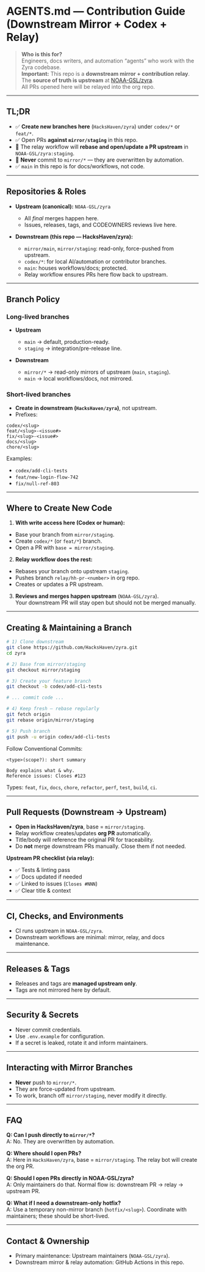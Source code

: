 # AGENTS.md — Contribution Guide (Downstream Mirror + Codex + Relay)

> **Who is this for?**  
> Engineers, docs writers, and automation “agents” who work with the Zyra codebase.  
> **Important:** This repo is a **downstream mirror + contribution relay**.  
> The **source of truth is upstream** at [NOAA-GSL/zyra](https://github.com/NOAA-GSL/zyra).  
> All PRs opened here will be relayed into the org repo.

---

## TL;DR

- ✅ **Create new branches here** (`HacksHaven/zyra`) under `codex/*` or `feat/*`.  
- ✅ Open PRs **against `mirror/staging`** in this repo.  
- 🤖 The relay workflow will **rebase and open/update a PR upstream** in `NOAA-GSL/zyra:staging`.  
- 🚫 **Never** commit to `mirror/*` — they are overwritten by automation.  
- ✅ `main` in this repo is for docs/workflows, not code.  

---

## Repositories & Roles

- **Upstream (canonical):** `NOAA-GSL/zyra`  
  - All *final* merges happen here.  
  - Issues, releases, tags, and CODEOWNERS reviews live here.  

- **Downstream (this repo — HacksHaven/zyra):**  
  - `mirror/main`, `mirror/staging`: read-only, force-pushed from upstream.  
  - `codex/*`: for local AI/automation or contributor branches.  
  - `main`: houses workflows/docs; protected.  
  - Relay workflow ensures PRs here flow back to upstream.

---

## Branch Policy

### Long-lived branches
- **Upstream**
  - `main` → default, production-ready.
  - `staging` → integration/pre-release line.

- **Downstream**
  - `mirror/*` → read-only mirrors of upstream (`main`, `staging`).
  - `main` → local workflows/docs, not mirrored.

### Short-lived branches
- **Create in downstream (`HacksHaven/zyra`)**, not upstream.  
- Prefixes:
```
codex/<slug>
feat/<slug>-<issue#>
fix/<slug>-<issue#>
docs/<slug>
chore/<slug>
```

Examples:
- `codex/add-cli-tests`
- `feat/new-login-flow-742`
- `fix/null-ref-803`

---

## Where to Create New Code

1. **With write access here (Codex or human):**
 - Base your branch from `mirror/staging`.
 - Create `codex/*` (or `feat/*`) branch.
 - Open a PR with `base = mirror/staging`.

2. **Relay workflow does the rest:**
 - Rebases your branch onto upstream `staging`.
 - Pushes branch `relay/hh-pr-<number>` in org repo.
 - Creates or updates a PR upstream.

3. **Reviews and merges happen upstream** (`NOAA-GSL/zyra`).  
 Your downstream PR will stay open but should not be merged manually.

---

## Creating & Maintaining a Branch

```bash
# 1) Clone downstream
git clone https://github.com/HacksHaven/zyra.git
cd zyra

# 2) Base from mirror/staging
git checkout mirror/staging

# 3) Create your feature branch
git checkout -b codex/add-cli-tests

# ... commit code ...

# 4) Keep fresh – rebase regularly
git fetch origin
git rebase origin/mirror/staging

# 5) Push branch
git push -u origin codex/add-cli-tests
```

Follow Conventional Commits:

```
<type>(scope?): short summary

Body explains what & why.
Reference issues: Closes #123
```

Types: `feat`, `fix`, `docs`, `chore`, `refactor`, `perf`, `test`, `build`, `ci`.

---

## Pull Requests (Downstream → Upstream)

- **Open in HacksHaven/zyra**, base = `mirror/staging`.
- Relay workflow creates/updates **org PR** automatically.  
- Title/body will reference the original PR for traceability.
- Do **not** merge downstream PRs manually. Close them if not needed.  

**Upstream PR checklist (via relay):**
- ✅ Tests & linting pass  
- ✅ Docs updated if needed  
- ✅ Linked to issues (`Closes #NNN`)  
- ✅ Clear title & context  

---

## CI, Checks, and Environments

- CI runs upstream in `NOAA-GSL/zyra`.  
- Downstream workflows are minimal: mirror, relay, and docs maintenance.  

---

## Releases & Tags

- Releases and tags are **managed upstream only**.  
- Tags are not mirrored here by default.  

---

## Security & Secrets

- Never commit credentials.  
- Use `.env.example` for configuration.  
- If a secret is leaked, rotate it and inform maintainers.  

---

## Interacting with Mirror Branches

- **Never** push to `mirror/*`.  
- They are force-updated from upstream.  
- To work, branch off `mirror/staging`, never modify it directly.  

---

## FAQ

**Q: Can I push directly to `mirror/*`?**  
A: No. They are overwritten by automation.  

**Q: Where should I open PRs?**  
A: Here in `HacksHaven/zyra`, base = `mirror/staging`. The relay bot will create the org PR.  

**Q: Should I open PRs directly in NOAA-GSL/zyra?**  
A: Only maintainers do that. Normal flow is: downstream PR → relay → upstream PR.  

**Q: What if I need a downstream-only hotfix?**  
A: Use a temporary non-mirror branch (`hotfix/<slug>`). Coordinate with maintainers; these should be short-lived.  

---

## Contact & Ownership

- Primary maintenance: Upstream maintainers (`NOAA-GSL/zyra`).  
- Downstream mirror & relay automation: GitHub Actions in this repo.  
